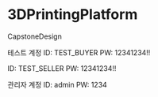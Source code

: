 # 3DPrintingPlatform
CapstoneDesign

테스트 계정
ID: TEST_BUYER
PW: 12341234!!

ID: TEST_SELLER
PW: 12341234!!

관리자 계정
ID: admin
PW: 1234
